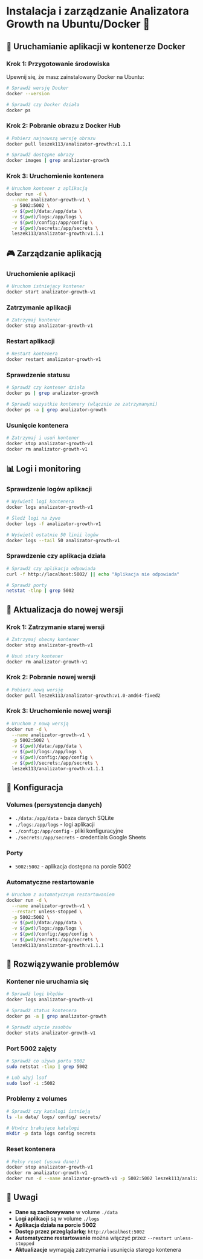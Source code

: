 # Instalacja i zarządzanie Analizatora Growth na Ubuntu/Docker 🐳

## 🚀 Uruchamianie aplikacji w kontenerze Docker

### Krok 1: Przygotowanie środowiska

Upewnij się, że masz zainstalowany Docker na Ubuntu:

```bash
# Sprawdź wersję Docker
docker --version

# Sprawdź czy Docker działa
docker ps
```

### Krok 2: Pobranie obrazu z Docker Hub

```bash
# Pobierz najnowszą wersję obrazu
docker pull leszek113/analizator-growth:v1.1.1

# Sprawdź dostępne obrazy
docker images | grep analizator-growth
```

### Krok 3: Uruchomienie kontenera

```bash
# Uruchom kontener z aplikacją
docker run -d \
  --name analizator-growth-v1 \
  -p 5002:5002 \
  -v $(pwd)/data:/app/data \
  -v $(pwd)/logs:/app/logs \
  -v $(pwd)/config:/app/config \
  -v $(pwd)/secrets:/app/secrets \
  leszek113/analizator-growth:v1.1.1
```

## 🎮 Zarządzanie aplikacją

### Uruchomienie aplikacji
```bash
# Uruchom istniejący kontener
docker start analizator-growth-v1
```

### Zatrzymanie aplikacji
```bash
# Zatrzymaj kontener
docker stop analizator-growth-v1
```

### Restart aplikacji
```bash
# Restart kontenera
docker restart analizator-growth-v1
```

### Sprawdzenie statusu
```bash
# Sprawdź czy kontener działa
docker ps | grep analizator-growth

# Sprawdź wszystkie kontenery (włącznie ze zatrzymanymi)
docker ps -a | grep analizator-growth
```

### Usunięcie kontenera
```bash
# Zatrzymaj i usuń kontener
docker stop analizator-growth-v1
docker rm analizator-growth-v1
```

## 📊 Logi i monitoring

### Sprawdzenie logów aplikacji
```bash
# Wyświetl logi kontenera
docker logs analizator-growth-v1

# Śledź logi na żywo
docker logs -f analizator-growth-v1

# Wyświetl ostatnie 50 linii logów
docker logs --tail 50 analizator-growth-v1
```

### Sprawdzenie czy aplikacja działa
```bash
# Sprawdź czy aplikacja odpowiada
curl -f http://localhost:5002/ || echo "Aplikacja nie odpowiada"

# Sprawdź porty
netstat -tlnp | grep 5002
```

## 🔄 Aktualizacja do nowej wersji

### Krok 1: Zatrzymanie starej wersji
```bash
# Zatrzymaj obecny kontener
docker stop analizator-growth-v1

# Usuń stary kontener
docker rm analizator-growth-v1
```

### Krok 2: Pobranie nowej wersji
```bash
# Pobierz nową wersję
docker pull leszek113/analizator-growth:v1.0-amd64-fixed2
```

### Krok 3: Uruchomienie nowej wersji
```bash
# Uruchom z nową wersją
docker run -d \
  --name analizator-growth-v1 \
  -p 5002:5002 \
  -v $(pwd)/data:/app/data \
  -v $(pwd)/logs:/app/logs \
  -v $(pwd)/config:/app/config \
  -v $(pwd)/secrets:/app/secrets \
  leszek113/analizator-growth:v1.1.1
```

## 🔧 Konfiguracja

### Volumes (persystencja danych)
- `./data:/app/data` - baza danych SQLite
- `./logs:/app/logs` - logi aplikacji
- `./config:/app/config` - pliki konfiguracyjne
- `./secrets:/app/secrets` - credentials Google Sheets

### Porty
- `5002:5002` - aplikacja dostępna na porcie 5002

### Automatyczne restartowanie
```bash
# Uruchom z automatycznym restartowaniem
docker run -d \
  --name analizator-growth-v1 \
  --restart unless-stopped \
  -p 5002:5002 \
  -v $(pwd)/data:/app/data \
  -v $(pwd)/logs:/app/logs \
  -v $(pwd)/config:/app/config \
  -v $(pwd)/secrets:/app/secrets \
  leszek113/analizator-growth:v1.1.1
```

## 🚨 Rozwiązywanie problemów

### Kontener nie uruchamia się
```bash
# Sprawdź logi błędów
docker logs analizator-growth-v1

# Sprawdź status kontenera
docker ps -a | grep analizator-growth

# Sprawdź użycie zasobów
docker stats analizator-growth-v1
```

### Port 5002 zajęty
```bash
# Sprawdź co używa portu 5002
sudo netstat -tlnp | grep 5002

# Lub użyj lsof
sudo lsof -i :5002
```

### Problemy z volumes
```bash
# Sprawdź czy katalogi istnieją
ls -la data/ logs/ config/ secrets/

# Utwórz brakujące katalogi
mkdir -p data logs config secrets
```

### Reset kontenera
```bash
# Pełny reset (usuwa dane!)
docker stop analizator-growth-v1
docker rm analizator-growth-v1
docker run -d --name analizator-growth-v1 -p 5002:5002 leszek113/analizator-growth:v1.0-amd64-fixed2
```

## 📝 Uwagi

- **Dane są zachowywane** w volume `./data`
- **Logi aplikacji** są w volume `./logs`
- **Aplikacja działa na porcie 5002**
- **Dostęp przez przeglądarkę**: `http://localhost:5002`
- **Automatyczne restartowanie** można włączyć przez `--restart unless-stopped`
- **Aktualizacje** wymagają zatrzymania i usunięcia starego kontenera 